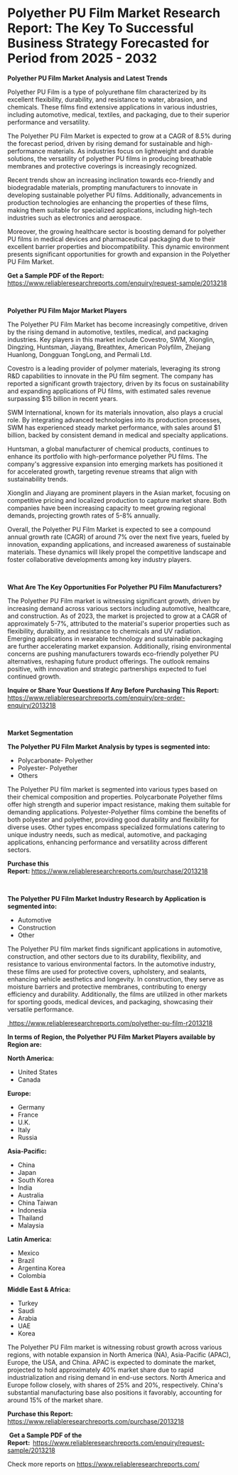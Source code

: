 <p><h1>Polyether PU Film Market Research Report: The Key To Successful Business Strategy Forecasted for Period from 2025 - 2032</h1></p><p><strong>Polyether PU Film Market Analysis and Latest Trends</strong></p>
<p><p>Polyether PU Film is a type of polyurethane film characterized by its excellent flexibility, durability, and resistance to water, abrasion, and chemicals. These films find extensive applications in various industries, including automotive, medical, textiles, and packaging, due to their superior performance and versatility. </p><p>The Polyether PU Film Market is expected to grow at a CAGR of 8.5% during the forecast period, driven by rising demand for sustainable and high-performance materials. As industries focus on lightweight and durable solutions, the versatility of polyether PU films in producing breathable membranes and protective coverings is increasingly recognized. </p><p>Recent trends show an increasing inclination towards eco-friendly and biodegradable materials, prompting manufacturers to innovate in developing sustainable polyether PU films. Additionally, advancements in production technologies are enhancing the properties of these films, making them suitable for specialized applications, including high-tech industries such as electronics and aerospace. </p><p>Moreover, the growing healthcare sector is boosting demand for polyether PU films in medical devices and pharmaceutical packaging due to their excellent barrier properties and biocompatibility. This dynamic environment presents significant opportunities for growth and expansion in the Polyether PU Film Market.</p></p>
<p><strong>Get a Sample PDF of the Report:&nbsp;</strong> <a href="https://www.reliableresearchreports.com/enquiry/request-sample/2013218?utm_campaign=2211&utm_medium=2&utm_source=Github&utm_content=ia&utm_term=05022025&utm_id=polyether-pu-film">https://www.reliableresearchreports.com/enquiry/request-sample/2013218</a></p>
<p>&nbsp;</p>
<p><strong>Polyether PU Film Major Market Players</strong></p>
<p><p>The Polyether PU Film Market has become increasingly competitive, driven by the rising demand in automotive, textiles, medical, and packaging industries. Key players in this market include Covestro, SWM, Xionglin, Dingzing, Huntsman, Jiayang, Breathtex, American Polyfilm, Zhejiang Huanlong, Dongguan TongLong, and Permali Ltd.</p><p>Covestro is a leading provider of polymer materials, leveraging its strong R&D capabilities to innovate in the PU film segment. The company has reported a significant growth trajectory, driven by its focus on sustainability and expanding applications of PU films, with estimated sales revenue surpassing $15 billion in recent years.</p><p>SWM International, known for its materials innovation, also plays a crucial role. By integrating advanced technologies into its production processes, SWM has experienced steady market performance, with sales around $1 billion, backed by consistent demand in medical and specialty applications.</p><p>Huntsman, a global manufacturer of chemical products, continues to enhance its portfolio with high-performance polyether PU films. The company's aggressive expansion into emerging markets has positioned it for accelerated growth, targeting revenue streams that align with sustainability trends.</p><p>Xionglin and Jiayang are prominent players in the Asian market, focusing on competitive pricing and localized production to capture market share. Both companies have been increasing capacity to meet growing regional demands, projecting growth rates of 5-8% annually.</p><p>Overall, the Polyether PU Film Market is expected to see a compound annual growth rate (CAGR) of around 7% over the next five years, fueled by innovation, expanding applications, and increased awareness of sustainable materials. These dynamics will likely propel the competitive landscape and foster collaborative developments among key industry players.</p></p>
<p>&nbsp;</p>
<p><strong>What Are The Key Opportunities For Polyether PU Film Manufacturers?</strong></p>
<p><p>The Polyether PU Film market is witnessing significant growth, driven by increasing demand across various sectors including automotive, healthcare, and construction. As of 2023, the market is projected to grow at a CAGR of approximately 5-7%, attributed to the material's superior properties such as flexibility, durability, and resistance to chemicals and UV radiation. Emerging applications in wearable technology and sustainable packaging are further accelerating market expansion. Additionally, rising environmental concerns are pushing manufacturers towards eco-friendly polyether PU alternatives, reshaping future product offerings. The outlook remains positive, with innovation and strategic partnerships expected to fuel continued growth.</p></p>
<p><strong>Inquire or Share Your Questions If Any Before Purchasing This Report:</strong> <a href="https://www.reliableresearchreports.com/enquiry/pre-order-enquiry/2013218?utm_campaign=2211&utm_medium=2&utm_source=Github&utm_content=ia&utm_term=05022025&utm_id=polyether-pu-film">https://www.reliableresearchreports.com/enquiry/pre-order-enquiry/2013218</a></p>
<p>&nbsp;</p>
<p><strong>Market Segmentation</strong></p>
<p><strong>The Polyether PU Film Market Analysis by types is segmented into:</strong></p>
<p><ul><li>Polycarbonate- Polyether</li><li>Polyester- Polyether</li><li>Others</li></ul></p>
<p><p>The Polyether PU film market is segmented into various types based on their chemical composition and properties. Polycarbonate Polyether films offer high strength and superior impact resistance, making them suitable for demanding applications. Polyester-Polyether films combine the benefits of both polyester and polyether, providing good durability and flexibility for diverse uses. Other types encompass specialized formulations catering to unique industry needs, such as medical, automotive, and packaging applications, enhancing performance and versatility across different sectors.</p></p>
<p><strong>Purchase this Report:&nbsp;</strong><a href="https://www.reliableresearchreports.com/purchase/2013218?utm_campaign=2211&utm_medium=2&utm_source=Github&utm_content=ia&utm_term=05022025&utm_id=polyether-pu-film">https://www.reliableresearchreports.com/purchase/2013218</a></p>
<p>&nbsp;</p>
<p><strong>The Polyether PU Film Market Industry Research by Application is segmented into:</strong></p>
<p><ul><li>Automotive</li><li>Construction</li><li>Other</li></ul></p>
<p><p>The Polyether PU film market finds significant applications in automotive, construction, and other sectors due to its durability, flexibility, and resistance to various environmental factors. In the automotive industry, these films are used for protective covers, upholstery, and sealants, enhancing vehicle aesthetics and longevity. In construction, they serve as moisture barriers and protective membranes, contributing to energy efficiency and durability. Additionally, the films are utilized in other markets for sporting goods, medical devices, and packaging, showcasing their versatile performance.</p></p>
<p><a href="https://www.reliableresearchreports.com/polyether-pu-film-r2013218?utm_campaign=2211&utm_medium=2&utm_source=Github&utm_content=ia&utm_term=05022025&utm_id=polyether-pu-film">&nbsp;https://www.reliableresearchreports.com/polyether-pu-film-r2013218</a></p>
<p><strong>In terms of Region, the Polyether PU Film Market Players available by Region are:</strong></p>
<p>
    <p> <strong> North America: </strong>
        <ul>
            <li>United States</li>
            <li>Canada</li>
        </ul>
        </p> 
    <p> <strong> Europe: </strong>
        <ul>
            <li>Germany</li>
            <li>France</li>
            <li>U.K.</li>
            <li>Italy</li>
            <li>Russia</li>
        </ul>
        </p> 
    <p> <strong> Asia-Pacific: </strong>
        <ul>
            <li>China</li>
            <li>Japan</li>
            <li>South Korea</li>
            <li>India</li>
            <li>Australia</li>
            <li>China Taiwan</li>
            <li>Indonesia</li>
            <li>Thailand</li>
            <li>Malaysia</li>
        </ul>
        </p> 
    <p> <strong> Latin America: </strong>
        <ul>
            <li>Mexico</li>
            <li>Brazil</li>
            <li>Argentina Korea</li>
            <li>Colombia</li>
        </ul>
        </p> 
    <p> <strong> Middle East & Africa: </strong>
        <ul>
            <li>Turkey</li>
            <li>Saudi</li>
            <li>Arabia</li>
            <li>UAE</li>
            <li>Korea</li>
        </ul>
    </p>
    </p>
<p><p>The Polyether PU Film market is witnessing robust growth across various regions, with notable expansion in North America (NA), Asia-Pacific (APAC), Europe, the USA, and China. APAC is expected to dominate the market, projected to hold approximately 40% market share due to rapid industrialization and rising demand in end-use sectors. North America and Europe follow closely, with shares of 25% and 20%, respectively. China's substantial manufacturing base also positions it favorably, accounting for around 15% of the market share.</p></p>
<p><strong>Purchase this Report: </strong><a href="https://www.reliableresearchreports.com/purchase/2013218?utm_campaign=2211&utm_medium=2&utm_source=Github&utm_content=ia&utm_term=05022025&utm_id=polyether-pu-film">https://www.reliableresearchreports.com/purchase/2013218</a></p>
<p>&nbsp;<strong>Get a Sample PDF of the Report:&nbsp;&nbsp;</strong><a href="https://www.reliableresearchreports.com/enquiry/request-sample/2013218?utm_campaign=2211&utm_medium=2&utm_source=Github&utm_content=ia&utm_term=05022025&utm_id=polyether-pu-film">https://www.reliableresearchreports.com/enquiry/request-sample/2013218</a></p>
<p><strong></strong></p>
<p>Check more reports on <a href="https://www.reliableresearchreports.com/?utm_campaign=2211&utm_medium=2&utm_source=Github&utm_content=ia&utm_term=05022025&utm_id=polyether-pu-film">https://www.reliableresearchreports.com/</a></p>